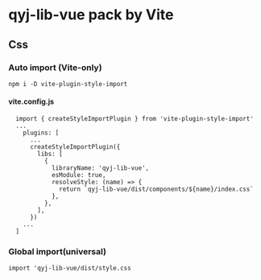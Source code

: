 # qyj-lib-vue pack by Vite

## Css

### Auto import (Vite-only)

`npm i -D vite-plugin-style-import`

#### vite.config.js

```
  import { createStyleImportPlugin } from 'vite-plugin-style-import'
  ...
    plugins: [
      ...
      createStyleImportPlugin({
        libs: [
          {
            libraryName: 'qyj-lib-vue',
            esModule: true,
            resolveStyle: (name) => {
              return `qyj-lib-vue/dist/components/${name}/index.css`
            },
          },
        ],
      })
    ...
  ]

```

### Global import(universal)

`import 'qyj-lib-vue/dist/style.css`
